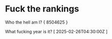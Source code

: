 # Fuck the rankings

Who the hell am I?
{ 8504625 }

What fucking year is it?
[ 2025-02-26T04:30:00Z ]
